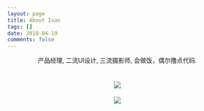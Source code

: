 ```yaml
---
layout: page
title: About Ivan
tags: []
date: 2018-04-19
comments: false
---
```

    
<center>产品经理, 二流UI设计, 三流摄影师, 会做饭，偶尔撸点代码.<center>

![](https://ivancrancy.github.io/ivanming.github.io/assets/img/post_image/about_0419/resume.png)
=======
![](https://ivancrancy.github.io/ivanming.github.io/assets/post_image/about_0419/personaltags.png)



